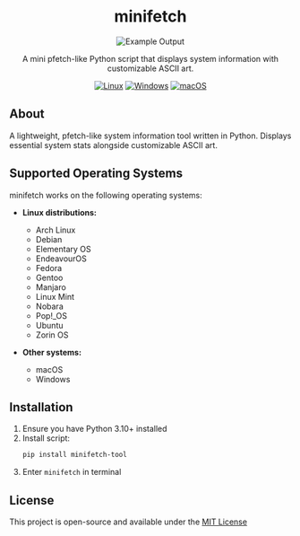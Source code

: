 <div align="center">
  
# minifetch
![Example Output](https://i.ibb.co/Hkzzt3J/2025-06-24-02-14-round-corners.png)

</div>

<p align="center">A mini pfetch-like Python script that displays system information with customizable ASCII art.
   
</p>

<div align="center">

[![Linux](https://img.shields.io/badge/Linux-FCC624?style=for-the-badge&logo=linux&logoColor=black)](https://pypi.org/project/minifetch-tool/)
[![Windows](https://img.shields.io/badge/Windows-0078D6?style=for-the-badge&logo=windows&logoColor=white)](https://pypi.org/project/minifetch-tool/)
[![macOS](https://img.shields.io/badge/mac%20os-000000?style=for-the-badge&logo=macos&logoColor=F0F0F0)](https://pypi.org/project/minifetch-tool/)

</div>

## About

A lightweight, pfetch-like system information tool written in Python. Displays essential system stats alongside customizable ASCII art.

## Supported Operating Systems

minifetch works on the following operating systems:

- **Linux distributions:**
  - Arch Linux
  - Debian
  - Elementary OS
  - EndeavourOS
  - Fedora
  - Gentoo
  - Manjaro
  - Linux Mint
  - Nobara
  - Pop!_OS
  - Ubuntu
  - Zorin OS

- **Other systems:**
  - macOS
  - Windows

## Installation

1. Ensure you have Python 3.10+ installed
2. Install script:
   ```bash
   pip install minifetch-tool
3. Enter `minifetch` in terminal

## License

This project is open-source and available under the [MIT License](https://github.com/widikov/minifetch/blob/main/LICENSE)
